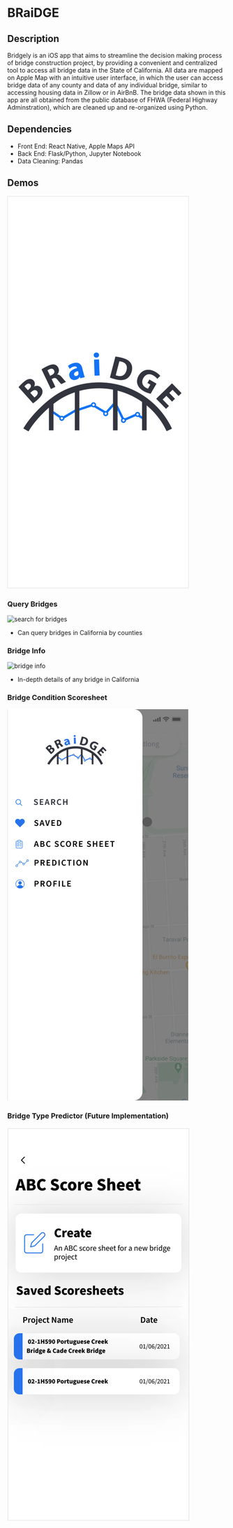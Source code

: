 # BRaiDGE

## Description
Bridgely is an iOS app that aims to streamline the decision making process of bridge construction project, by providing a convenient and centralized tool to access all bridge data
in the State of California. All data are mapped on Apple Map with an intuitive user interface, in which the user can access bridge data of any county and data of any individual 
bridge, similar to accessing housing data in Zillow or in AirBnB. The bridge data shown in this app are all obtained from the public database of FHWA (Federal Highway Adminstration),
which are cleaned up and re-organized using Python. 

## Dependencies
* Front End: React Native, Apple Maps API
* Back End: Flask/Python, Jupyter Notebook
* Data Cleaning: Pandas

## Demos
![](Screen%20Shot%202021-02-08%20at%2011.41.16%20PM.png)

### Query Bridges
![search for bridges](./braidge_search_demo.gif)
* Can query bridges in California by counties

### Bridge Info
![bridge info](./braidge_info_demo)
* In-depth details of any bridge in California

### Bridge Condition Scoresheet
![](Screen%20Shot%202021-02-08%20at%2011.41.43%20PM.png)

### Bridge Type Predictor (Future Implementation)
![](Screen%20Shot%202021-02-08%20at%2011.43.15%20PM.png)




